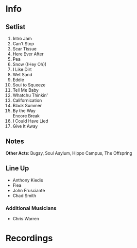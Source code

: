 # Info

## Setlist

1. Intro Jam
2. Can't Stop
3. Scar Tissue
4. Here Ever After
5. Pea
6. Snow ((Hey Oh))
7. I Like Dirt
8. Wet Sand
9. Eddie
10. Soul to Squeeze
11. Tell Me Baby
12. Whatchu Thinkin'
13. Californication
14. Black Summer
15. By the Way
<br> Encore Break
16. I Could Have Lied
17. Give It Away

## Notes

**Other Acts**: Bugsy, Soul Asylum, Hippo Campus, The Offspring
 
## Line Up

* Anthony Kiedis
* Flea
* John Frusciante
* Chad Smith

### Additional Musicians

* Chris Warren

# Recordings

